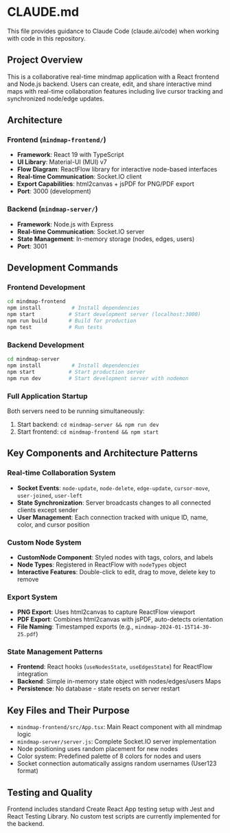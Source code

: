 # CLAUDE.md

This file provides guidance to Claude Code (claude.ai/code) when working with code in this repository.

## Project Overview

This is a collaborative real-time mindmap application with a React frontend and Node.js backend. Users can create, edit, and share interactive mind maps with real-time collaboration features including live cursor tracking and synchronized node/edge updates.

## Architecture

### Frontend (`mindmap-frontend/`)
- **Framework**: React 19 with TypeScript
- **UI Library**: Material-UI (MUI) v7
- **Flow Diagram**: ReactFlow library for interactive node-based interfaces
- **Real-time Communication**: Socket.IO client
- **Export Capabilities**: html2canvas + jsPDF for PNG/PDF export
- **Port**: 3000 (development)

### Backend (`mindmap-server/`)
- **Framework**: Node.js with Express
- **Real-time Communication**: Socket.IO server
- **State Management**: In-memory storage (nodes, edges, users)
- **Port**: 3001

## Development Commands

### Frontend Development
```bash
cd mindmap-frontend
npm install          # Install dependencies
npm start           # Start development server (localhost:3000)
npm run build       # Build for production
npm test            # Run tests
```

### Backend Development
```bash
cd mindmap-server
npm install          # Install dependencies
npm start           # Start production server
npm run dev         # Start development server with nodemon
```

### Full Application Startup
Both servers need to be running simultaneously:
1. Start backend: `cd mindmap-server && npm run dev`
2. Start frontend: `cd mindmap-frontend && npm start`

## Key Components and Architecture Patterns

### Real-time Collaboration System
- **Socket Events**: `node-update`, `node-delete`, `edge-update`, `cursor-move`, `user-joined`, `user-left`
- **State Synchronization**: Server broadcasts changes to all connected clients except sender
- **User Management**: Each connection tracked with unique ID, name, color, and cursor position

### Custom Node System
- **CustomNode Component**: Styled nodes with tags, colors, and labels
- **Node Types**: Registered in ReactFlow with `nodeTypes` object
- **Interactive Features**: Double-click to edit, drag to move, delete key to remove

### Export System
- **PNG Export**: Uses html2canvas to capture ReactFlow viewport
- **PDF Export**: Combines html2canvas with jsPDF, auto-detects orientation
- **File Naming**: Timestamped exports (e.g., `mindmap-2024-01-15T14-30-25.pdf`)

### State Management Patterns
- **Frontend**: React hooks (`useNodesState`, `useEdgesState`) for ReactFlow integration
- **Backend**: Simple in-memory state object with nodes/edges/users Maps
- **Persistence**: No database - state resets on server restart

## Key Files and Their Purpose

- `mindmap-frontend/src/App.tsx`: Main React component with all mindmap logic
- `mindmap-server/server.js`: Complete Socket.IO server implementation
- Node positioning uses random placement for new nodes
- Color system: Predefined palette of 8 colors for nodes and users
- Socket connection automatically assigns random usernames (User123 format)

## Testing and Quality

Frontend includes standard Create React App testing setup with Jest and React Testing Library. No custom test scripts are currently implemented for the backend.
